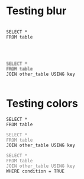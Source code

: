 <style>
      #blur {
        filter: blur(1px);
        -webkit-filter: blur(1px);
      }
</style>

# Testing blur

<pre>
<code>
SELECT *
FROM table
</code>
</pre>


<pre>
<code>
<span id="blur">
SELECT *
FROM table </span>
JOIN other_table USING key
</code>
</pre>

<style>
      #old {
        color: grey;
      }
</style>

# Testing colors

<pre><code>SELECT *
FROM table</code></pre>


<pre><code><span id="old">SELECT *
FROM table </span>
JOIN other_table USING key</code></pre>


<pre><code><span id="old">SELECT *
FROM table
JOIN other_table USING key</span>
WHERE condition = TRUE</code></pre>